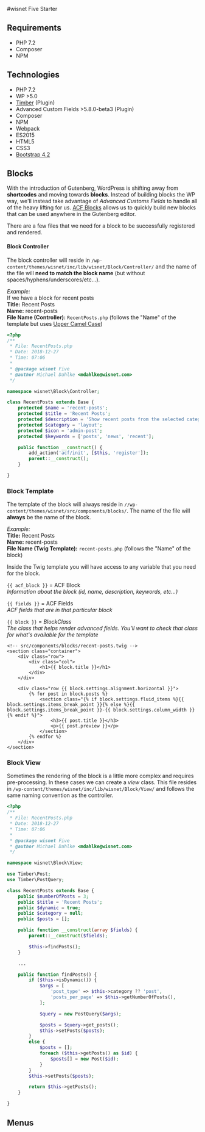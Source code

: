 #wisnet Five Starter

## Requirements
* PHP 7.2
* Composer
* NPM

## Technologies
* PHP 7.2
* WP >5.0
* [Timber](https://www.upstatement.com/timber/) (Plugin)
* Advanced Custom Fields >5.8.0-beta3 (Plugin)
* Composer
* NPM
* Webpack
* ES2015
* HTML5
* CSS3
* [Bootstrap 4.2](https://getbootstrap.com/docs/4.2/getting-started/introduction/)


## Blocks
With the introduction of Gutenberg, WordPress is shifting away from **shortcodes** and moving towards **blocks**.
Instead of building blocks the WP way, we'll instead take advantage of *Advanced Customs Fields* to handle
all of the heavy lifting for us. [ACF Blocks](https://www.advancedcustomfields.com/blog/acf-5-8-introducing-acf-blocks-for-gutenberg/) allows us to quickly build new blocks that can be used
anywhere in the Gutenberg editor.  

There are a few files that we need for a block to be successfully registered and rendered.

#### Block Controller
The block controller will reside in `/wp-content/themes/wisnet/inc/lib/wisnet/Block/Controller/` and the name of the
file will **need to match the block name** (but without spaces/hyphens/underscores/etc...).  

*Example:*  
If we have a block for recent posts  
**Title:** Recent Posts   
**Name:** recent-posts  
**File Name (Controller):** `RecentPosts.php` (follows the "Name" of the template but uses [Upper Camel Case](http://wiki.c2.com/?UpperCamelCase))  


```php
<?php
/**
 * File: RecentPosts.php
 * Date: 2018-12-27
 * Time: 07:06
 *
 * @package wisnet Five
 * @author Michael Dahlke <mdahlke@wisnet.com>
 */

namespace wisnet\Block\Controller;

class RecentPosts extends Base {
	protected $name = 'recent-posts';
	protected $title = 'Recent Posts';
	protected $description = 'Show recent posts from the selected category.';
	protected $category = 'layout';
	protected $icon = 'admin-post';
	protected $keywords = ['posts', 'news', 'recent'];

	public function __construct() {
		add_action('acf/init', [$this, 'register']);
		parent::__construct();
	}

}
```
### Block Template
The template of the block will always reside in `//wp-content/themes/wisnet/src/components/blocks/`. The name of the
file will **always** be the name of the block.  

*Example:*  
**Title:** Recent Posts   
**Name:** recent-posts  
**File Name (Twig Template):** `recent-posts.php` (follows the "Name" of the block)

Inside the Twig template you will have access to any variable that you need for the block.

`{{ acf_block }}` = ACF Block  
*Information about the block (id, name, description, keywords, etc...)*  

`{{ fields }}` = ACF Fields  
*ACF fields that are in that particular block*   

`{{ block }}` = *BlockClass*  
 *The *class* that helps render advanced fields. You'll want to check that class for what's
 available for the template*

```twig
<!-- src/components/blocks/recent-posts.twig -->
<section class="container">
    <div class="row">
        <div class="col">
            <h1>{{ block.title }}</h1>
        </div>
    </div>

    <div class="row {{ block.settings.alignment.horizontal }}">
        {% for post in block.posts %}
            <section class="{% if block.settings.fluid_items %}{{ block.settings.items_break_point }}{% else %}{{ block.settings.items_break_point }}-{{ block.settings.column_width }}{% endif %}">
                <h3>{{ post.title }}</h3>
                <p>{{ post.preview }}</p>
            </section>
        {% endfor %}
    </div>
</section>

```
### Block View
Sometimes the rendering of the block is a little more complex and requires pre-processing. In these
cases we can create a *view* class. This file resides in `/wp-content/themes/wisnet/inc/lib/wisnet/Block/View/`
and follows the same naming convention as the controller.

```php
<?php
/**
 * File: RecentPosts.php
 * Date: 2018-12-27
 * Time: 07:06
 *
 * @package wisnet Five
 * @author Michael Dahlke <mdahlke@wisnet.com>
 */

namespace wisnet\Block\View;

use Timber\Post;
use Timber\PostQuery;

class RecentPosts extends Base {
	public $numberOfPosts = 3;
	public $title = 'Recent Posts';
	public $dynamic = true;
	public $category = null;
	public $posts = [];

	public function __construct(array $fields) {
		parent::__construct($fields);

		$this->findPosts();
	}

	...

	public function findPosts() {
		if ($this->isDynamic()) {
			$args = [
				'post_type' => $this->category ?? 'post',
				'posts_per_page' => $this->getNumberOfPosts(),
			];

			$query = new PostQuery($args);

			$posts = $query->get_posts();
			$this->setPosts($posts);
		}
		else {
			$posts = [];
			foreach ($this->getPosts() as $id) {
				$posts[] = new Post($id);
			}
		}
		$this->setPosts($posts);

		return $this->getPosts();
	}

}
```

## Menus
